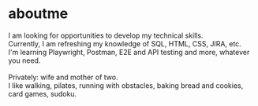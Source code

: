 # aboutme
I am looking for opportunities to develop my technical skills.<br>
Currently, I am refreshing my knowledge of SQL, HTML, CSS, JIRA, etc.</br>
I'm learning Playwright, Postman, E2E and API testing and more, whatever you need.
</br></br>
Privately: wife and mother of two.</br>
I like walking, pilates, running with obstacles, baking bread and cookies, card games, sudoku.
